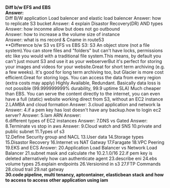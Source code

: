 **Diff b/w EFS and EBS  
Answer:**  
Diff B/W application Load balencer and elastic load balencer Answer:
how to replicate S3 bucket
Answer:
4 explain Disastor Recovery(DR) AND types Answer:
how inconme allow but does not go outbound  
Answer:
how to increase a the volume size of instance  
Answer:
what is ms record & Cname in route53  
**Difference b/w S3 vs EFS vs EBS S3: S3 An object store (not a file system).You can store files and "folders" but can't have locks, permissions etc like you would with a traditional file system.This means, by default you can't just mount S3 and use it as your webserverBut it's perfect for storing your images and videos for your website.Great for short term archiving (e.g. a few weeks). It's good for long term archiving too, but Glacier is more cost efficient.Great for storing logs. You can access the data from every region (extra costs may apply) Highly Available, Redundant. Basically data loss is not possible (99.999999999% durability, 99.9 uptime SLA) Much cheaper than EBS. You can serve the content directly to the internet, you can even have a full (static) website working direct from S3, without an EC2 instance 2.LAMBA and cloud formation Answer:
3.cloud application and network la Answer:
4.if a pem key has lost doesn't have any backup.how to login ec2 server? Answer:
5.Iam ARN Answer:  
6.different types of EC2 instances Answer:
7.DNS vs Gated Answer:
8.Terminate vs stop in aws Answer:
9.Cloud watch and SNS
10.private and public subnet
11.Types of s3  
12.Define Security group and NACL
13.User data
14.Storage types
15.Disastor Recovery
16.Internet vs NAT Gatway
17.Faragate 18.VPC Peering
19.EKS and ECS Answer:
20.Application Load Balancer vs Network Load Balancer
21.subnet mask and calculate rhe 10.2.1.0/16
22.if pem key is deleted alternatively how can authenticate agent
23.describe eni
24.ebs volume types
25.explain endpoints
26.Versionind in s3
27.FTP Commands
28.cloud trail
29.nat gatway  
**30.code pipeline, multi tenancy, aptcontainer, elasticbean stack and how to access to access other application using iam**
